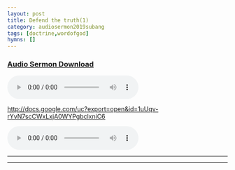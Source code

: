 ```yaml
---
layout: post
title: Defend the truth(1)
category: audiosermon2019subang
tags: [doctrine,wordofgod]
hymns: []
---
```


### <a href="https://drive.google.com/file/d/1uUqv-rYvN7scCWxLxjA0WYPgbclxniC6/view">Audio Sermon Download</a>

<audio controls>    
    <source src="http://docs.google.com/uc?export=open&id=1uUqv-rYvN7scCWxLxjA0WYPgbclxniC6" type="audio/mp3">test
</audio>

http://docs.google.com/uc?export=open&id=1uUqv-rYvN7scCWxLxjA0WYPgbclxniC6


<audio controls="controls">
  <source src="https://docs.google.com/uc?export=download&id=1uUqv-rYvN7scCWxLxjA0WYPgbclxniC6-">123123</audio>

----
****

